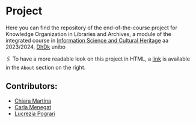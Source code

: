 # Project

Here you can find the repository of the end-of-the-course project for Knowledge Organization in Libraries and Archives, a module of the integrated course in [Information Science and Cultural Heritage](https://www.unibo.it/en/study/phd-professional-masters-specialisation-schools-and-other-programmes/course-unit-catalogue?codiceMateria=B1871&annoAccademico=2023&codiceCorso=9224&single=True&search=True) aa 2023/2024, [DhDk](https://corsi.unibo.it/2cycle/DigitalHumanitiesKnowledge) unibo

:paperclips: To have a more readable look on this project in HTML, a [link](https://knowledgeorganization-project.github.io/unveiling-cleopatra/) is available in the `About` section on the right.

## Contributors:
* [Chiara Martina](https://github.com/Chiaramartina)
* [Carla Menegat](https://github.com/CarlaMenegat)
* [Lucrezia Pograri](https://github.com/lucreziapograri)

